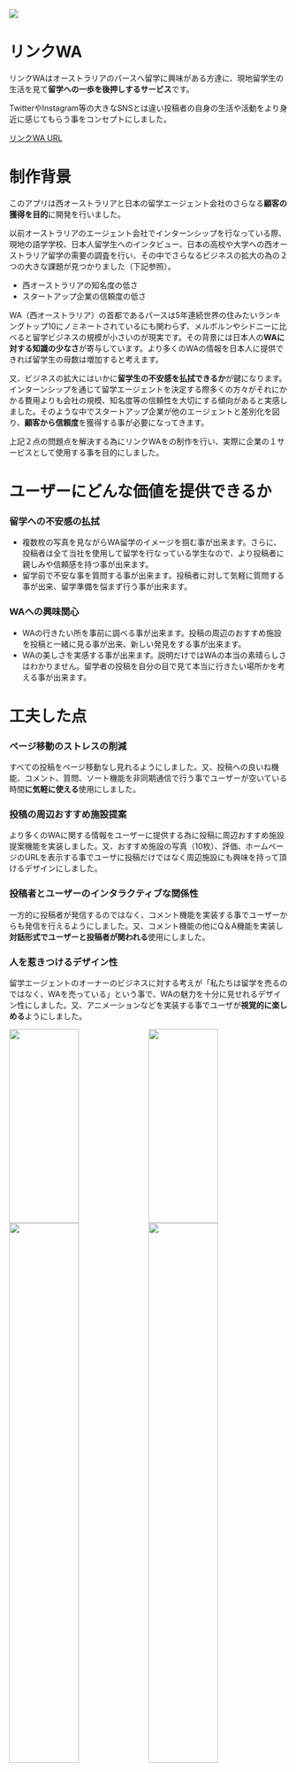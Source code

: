 <img src="https://user-images.githubusercontent.com/75351671/104306468-50014e80-5511-11eb-900a-8ff023fdcd95.png">

# リンクWA

リンクWAはオーストラリアのパースへ留学に興味がある方達に、現地留学生の生活を見て**留学への一歩を後押しするサービス**です。

TwitterやInstagram等の大きなSNSとは違い投稿者の自身の生活や活動をより身近に感じてもらう事をコンセプトにしました。

[リンクWA URL](https://study-perth-app01.herokuapp.com)

# 制作背景
このアプリは西オーストラリアと日本の留学エージェント会社のさらなる**顧客の獲得を目的**に開発を行いました。

以前オーストラリアのエージェント会社でインターンシップを行なっている際、現地の語学学校、日本人留学生へのインタビュー、日本の高校や大学への西オーストラリア留学の需要の調査を行い、その中でさらなるビジネスの拡大の為の２つの大きな課題が見つかりました（下記参照）。

* 西オーストラリアの知名度の低さ
* スタートアップ企業の信頼度の低さ

WA（西オーストラリア）の首都であるパースは5年連続世界の住みたいランキングトップ10にノミネートされているにも関わらず、メルボルンやシドニーに比べると留学ビジネスの規模が小さいのが現実です。その背景には日本人の**WAに対する知識の少なさ**が寄与しています。より多くのWAの情報を日本人に提供できれば留学生の母数は増加すると考えます。

又、ビジネスの拡大にはいかに**留学生の不安感を払拭できるか**が鍵になります。インターンシップを通じて留学エージェントを決定する際多くの方々がそれにかかる費用よりも会社の規模、知名度等の信頼性を大切にする傾向があると実感しました。そのような中でスタートアップ企業が他のエージェントと差別化を図り、**顧客から信頼度**を獲得する事が必要になってきます。

上記２点の問題点を解決する為にリンクWAをの制作を行い、実際に企業の１サービスとして使用する事を目的にしました。


# ユーザーにどんな価値を提供できるか

### 留学への不安感の払拭
* 複数枚の写真を見ながらWA留学のイメージを掴む事が出来ます。さらに、投稿者は全て当社を使用して留学を行なっている学生なので、より投稿者に親しみや信頼感を持つ事が出来ます。
* 留学前で不安な事を質問する事が出来ます。投稿者に対して気軽に質問する事が出来、留学準備を悩まず行う事が出来ます。

### WAへの興味関心
* WAの行きたい所を事前に調べる事が出来ます。投稿の周辺のおすすめ施設を投稿と一緒に見る事が出来、新しい発見をする事が出来ます。
* WAの美しさを実感する事が出来ます。説明だけではWAの本当の素晴らしさはわかりません。留学者の投稿を自分の目で見て本当に行きたい場所かを考える事が出来ます。


# 工夫した点

### ページ移動のストレスの削減
すべての投稿をページ移動なし見れるようにしました。又、投稿への良いね機能、コメント、質問、ソート機能を非同期通信で行う事でユーザーが空いている時間**に気軽に使える**使用にしました。

### 投稿の周辺おすすめ施設提案
より多くのWAに関する情報をユーザーに提供する為に投稿に周辺おすすめ施設提案機能を実装しました。又、おすすめ施設の写真（10枚）、評価、ホームページのURLを表示する事でユーザに投稿だけではなく周辺施設にも興味を持って頂けるデザインにしました。

### 投稿者とユーザーのインタラクティブな関係性
一方的に投稿者が発信するのではなく、コメント機能を実装する事でユーザーからも発信を行えるようにしました。又、コメント機能の他にQ＆A機能を実装し**対話形式でユーザーと投稿者が関われる**使用にしました。


### 人を惹きつけるデザイン性
留学エージェントのオーナーのビジネスに対する考えが「私たちは留学を売るのではなく、WAを売っている」という事で、WAの魅力を十分に見せれるデザイン性にしました。又、アニメーションなどを実装する事でユーザが**視覚的に楽しめる**ようにしました。


<img width="50%" height="350px" src="https://user-images.githubusercontent.com/75351671/104306563-69a29600-5511-11eb-9cbe-648d26ae3f76.png"><img height="350px" width="50%" src="https://user-images.githubusercontent.com/75351671/104307253-5512cd80-5512-11eb-9233-da34c61b8060.png">
<img width="50%" src="https://user-images.githubusercontent.com/75351671/104306591-72936780-5511-11eb-9ebb-9c46a576512f.png"><img width="50%" src="https://user-images.githubusercontent.com/75351671/104306618-7c1ccf80-5511-11eb-9bbb-3325021c8305.png">

# 機能一覧
### ユーザー管理機能

* ユーザー登録・編集・削除（devise）
* Twitter, Google APIを使用したSNS承認ログイン
* プロフィール画像の登録・編集（Active Storage)
* マイページに投稿の一覧アニメーションなどを使用する事でより視覚的にユーザーに楽しんで頂けるデザインを心がけました表示
* 投稿数、いいね数、質問回答数の可視化

### 投稿機能

* 投稿、編集、削除
* 一覧表示・詳細表示(Ajax処理）
* いいね付け(Ajax処理)・いいね数に応じてトレンド一覧表示
* 投稿のソート機能(Ajax処理）
* サブイメージとメインイメージの切替(Ajax処理）
* コメントと対話形式Q＆A機能(Ajax処理）
　
### 投稿周辺のおすすめ提案
* 投稿周辺施設のおすすめ機能(Maps JavaScript, APIGeocoding API,Places API)

### レスポンシブデザイン

# 使用技術
### フロントエンド

* HTML
* CSS(SCSS)
* JavaScript
* Bootstrap
### バックエンド

* Ruby 2.4.10
* Rails 5.2.4.4

### 本番環境
* heroku
* S3
* Postgres

# ER図
![images](https://user-images.githubusercontent.com/75351671/104400184-7c5eae80-5595-11eb-9918-3c5fc91a8bf6.png)

# 最後に
大変お忙しい中、最後までご覧いただき誠にありがとうございました。

ご興味を持っていただけましたら、下記リンクもご覧頂けると幸いです。

[Twitter](https://twitter.com/99eeem99):日々の学習を投稿しています。

[stand fm](https://stand.fm/channels/5ff064561f63b1cf68487a30):プログラミングの気づきやエラーを解決した方法等を発信しています（全て英語）。
